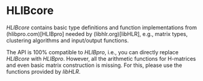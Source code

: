 HLIBcore
========

*HLIBcore* contains basic type definitions and function implementations from (hlibpro.com)[HLIBpro]
needed by (libhlr.org)[libHLR], e.g., matrix types, clustering algorithms and input/output
functions. 

The API is 100% compatible to *HLIBpro*, i.e., you can directly replace *HLIBcore* with *HLIBpro*.
However, all the arithmetic functions for H-matrices and even basic matrix construction is missing.
For this, please use the functions provided by *libHLR*.

